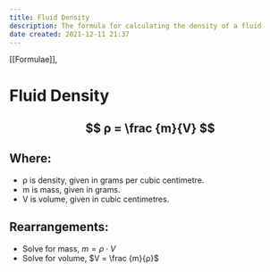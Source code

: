```yaml
---
title: Fluid Density
description: The formula for calculating the density of a fluid
date created: 2021-12-11 21:37
---
```


[[Formulae]], 

# Fluid Density

## $$ ρ = \frac {m}{V} $$ 

## Where:
- ρ is density, given in grams per cubic centimetre.
- m is mass, given in grams.
- V is volume, given in cubic centimetres.
	
## Rearrangements:
- Solve for mass, $m = ρ⋅V$
- Solve for volume, $V = \frac {m}{ρ}$

